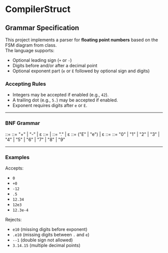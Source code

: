 # CompilerStruct

## Grammar Specification

This project implements a parser for **floating point numbers** based on the FSM diagram from class.  
The language supports:

- Optional leading sign (`+` or `-`)
- Digits before and/or after a decimal point
- Optional exponent part (`e` or `E` followed by optional sign and digits)

### Accepting Rules
- Integers may be accepted if enabled (e.g., `42`).
- A trailing dot (e.g., `5.`) may be accepted if enabled.
- Exponent requires digits after `e` or `E`.

---

### BNF Grammar
<Float> ::= <Sign> <Digits> <Fraction> <Exponent>
<Sign> ::= "+" | "-" | ε
<Digits> ::= <Digit> <Digits> | <Digit>
<Fraction> ::= "." <Digits> | ε
<Exponent> ::= ("E" | "e") <SignedDigits> | ε
<SignedDigits> ::= <Sign> <Digits>
<Digit> ::= "0" | "1" | "2" | "3" | "4"
| "5" | "6" | "7" | "8" | "9"


---

### Examples

Accepts:
- `0`
- `+0`
- `-12`
- `.5`
- `12.34`
- `12e3`
- `12.3e-4`

Rejects:
- `e10` (missing digits before exponent)
- `.e10` (missing digits between `.` and `e`)
- `--1` (double sign not allowed)
- `3.14.15` (multiple decimal points)
